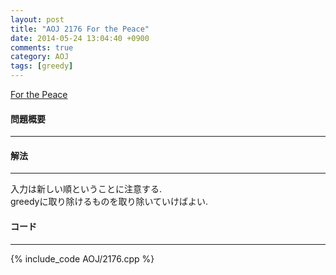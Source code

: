 ```yaml
---
layout: post
title: "AOJ 2176 For the Peace"
date: 2014-05-24 13:04:40 +0900
comments: true
category: AOJ
tags: [greedy]
---
```


[For the Peace](http://judge.u-aizu.ac.jp/onlinejudge/description.jsp?id=2176)

#### 問題概要

****

#### 解法

****

入力は新しい順ということに注意する.  
greedyに取り除けるものを取り除いていけばよい.

#### コード

****

{% include_code AOJ/2176.cpp %}
